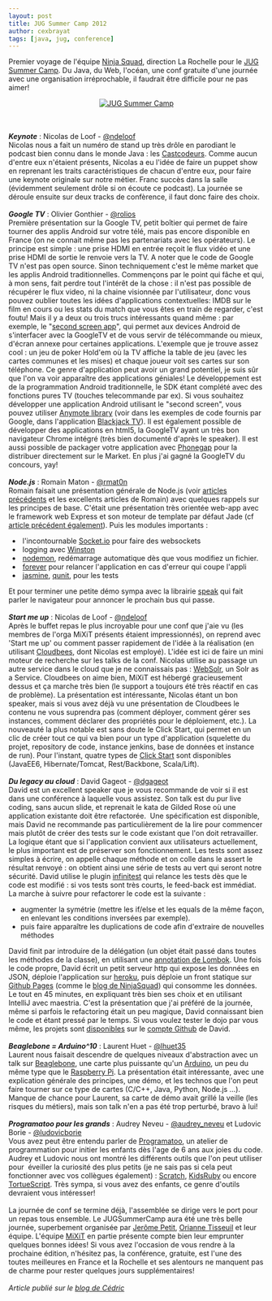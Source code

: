 ```yaml
---
layout: post
title: JUG Summer Camp 2012
author: cexbrayat
tags: [java, jug, conference]
---
```

Premier voyage de l'équipe <a href="https://ninja-squad.com">Ninja Squad</a>, direction La Rochelle pour le <a href="https://sites.google.com/site/jugsummercamp/">JUG Summer Camp</a>. Du Java, du Web, l'océan, une conf gratuite d'une journée avec une organisation irréprochable, il faudrait être difficile pour ne pas aimer!

<div style="text-align: center"><a href="http://www.jugsummercamp.org"><img title="JUG Summer Camp 2012" src="http://www.jugsummercamp.org/assets/images/logo-summercamp.png" alt="JUG Summer Camp"/></a></div>

<br/>
<br/>

___Keynote___&nbsp;:&nbsp;Nicolas de Loof -&nbsp;<a href="https://twitter.com/ndeloof">@ndeloof</a><br/>
Nicolas nous a fait un numéro de stand up très drôle en parodiant le podcast bien connu dans le monde Java : les <a href="http://lescastcodeurs.com/">Castcodeurs</a>. Comme aucun d'entre eux n'étaient présents, Nicolas a eu l'idée de faire un puppet show en reprenant les traits caractéristiques de chacun d'entre eux, pour faire une keynote originale sur notre métier. Franc succès dans la salle (évidemment seulement drôle si on écoute ce podcast).
La journée se déroule ensuite sur deux tracks de confèrence, il faut donc faire des choix.
<br/><br/>
___Google TV___ : Olivier Gonthier -&nbsp;<a href="http://twitter.com/rolios">@rolios</a><br/>
Première présentation sur la Google TV, petit boîtier qui permet de faire tourner des applis Android sur votre télé, mais pas encore disponible en France (on ne connait même pas les partenariats avec les opérateurs). Le principe est simple : une prise HDMI en entrée reçoit le flux vidéo et une prise HDMI de sortie le renvoie vers la TV. A noter que le code de Google TV n'est pas open source. Sinon techniquement c'est le même market que les applis Android traditionnelles.
Commençons par le point qui fâche et qui, à mon sens, fait perdre tout l'intérêt de la chose : il n'est pas possible de récupérer le flux video, ni la chaine visionnée par l'utilisateur, donc vous pouvez oublier toutes les idées d'applications contextuelles: IMDB sur le film en cours ou les stats du match que vous êtes en train de regarder, c'est foutu!
Mais il y a deux ou trois trucs intéressants quand même : par exemple, le "<a href="https://developers.google.com/tv/remote/">second screen app</a>", qui permet aux devices Android de s'interfacer avec la GoogleTV et de vous servir de télécommande ou mieux, d'écran annexe pour certaines applications. L'exemple que je trouve assez cool : un jeu de poker Hold'em où la TV affiche la table de jeu (avec les cartes communes et les mises) et chaque joueur voit ses cartes sur son téléphone. Ce genre d'application peut avoir un grand potentiel, je suis sûr que l'on va voir apparaître des applications géniales!
Le développement est de la programmation Android traditionnelle, le SDK étant complété avec des fonctions pures TV (touches telecommande par ex). Si vous souhaitez développer une application Android utilisant le "second screen", vous pouvez utiliser <a href="https://developers.google.com/tv/remote/docs/samples">Anymote library</a> (voir dans les exemples de code fournis par Google, dans l'application <a href="http://code.google.com/p/googletv-android-samples/source/browse/#git%2FBlackJackTVRemote">Blackjack TV</a>).
Il est également possible de développer des applications en html5, la GoogleTV ayant un très bon navigateur Chrome intégré (très bien documenté d'après le speaker). Il est aussi possible de packager votre application avec <a href="https://phonegap.com">Phonegap</a> pour la distribuer directement sur le Market.
En plus j'ai gagné la GoogleTV du concours, yay!
<br/><br/>
___Node.js___ : Romain Maton -&nbsp;<a href="http://twitter.com/rmat0n">@rmat0n</a><br/>
Romain faisait une présentation générale de Node.js (voir <a title="Getting started with Node.js : Part 1" href="http://hypedrivendev.wordpress.com/2011/06/28/getting-started-with-node-js-part-1/">articles</a> <a title="Getting started with Node.js : Part 2" href="http://hypedrivendev.wordpress.com/2011/07/31/getting-started-with-node-js-part-2/">précédents</a> et les excellents articles de Romain) avec quelques rappels sur les principes de base. C'était une présentation très orientée web-app avec le framework web Express et son moteur de template par défaut Jade (cf <a title="Node, Express et Jade" href="http://hypedrivendev.wordpress.com/2011/08/23/node-express-jade/">article précédent également</a>).
Puis les modules importants :
- &nbsp;l'incontournable <a href="http://socket.io/">Socket.io</a> pour faire des websockets
- &nbsp;logging avec <a href="https://github.com/flatiron/winston">Winston</a>
- &nbsp;<a href="https://github.com/remy/nodemon">nodemon</a>, redémarrage automatique dès que vous modifiez un fichier.
- &nbsp;<a href="https://github.com/nodejitsu/forever">forever</a> pour relancer l'application en cas d'erreur qui coupe l'appli
- &nbsp;<a href="https://jasmine.github.io">jasmine</a>, <a href="http://qunitjs.com/">qunit</a>, pour les tests

Et pour terminer une petite démo sympa avec la librairie <a href="https://github.com/christopherdebeer/speak.js">speak</a> qui fait parler le navigateur pour annoncer le prochain bus qui passe.
<br/><br/>
___Start me up___ : Nicolas de Loof -&nbsp;<a href="http://twitter.com/ndeloof">@ndeloof</a><br/>
Après le buffet repas le plus incroyable pour une conf que j'aie vu (les membres de l'orga MiXiT présents étaient impressionnés), on reprend avec 'Start me up' ou comment passer rapidement de l'idée à la réalisation (en utilisant <a href="http://www.cloudbees.com/">Cloudbees</a>, dont Nicolas est employé). L'idée est ici de faire un mini moteur de recherche sur les talks de la conf. Nicolas utilise au passage un autre service dans le cloud que je ne connaissais pas : <a href="http://websolr.com">WebSolr</a>, un Solr as a Service. Cloudbees on aime bien, MiXiT est hébergé gracieusement dessus et ça marche très bien (le support a toujours été très réactif en cas de problème).
La présentation est intéressante, Nicolas étant un bon speaker, mais si vous avez déjà vu une présentation de Cloudbees le contenu ne vous suprendra pas (comment déployer, comment gérer ses instances, comment déclarer des propriétés pour le déploiement, etc.). La nouveauté la plus notable est sans doute le Click Start, qui permet en un clic de créer tout ce qui va bien pour un type d'application (squelette du projet, repository de code, instance jenkins, base de données et instance de run). Pour l'instant, quatre types de <a href="http://blog.cloudbees.com/2012/08/clickstarts-deploy-app-repo-database.html">Click Start</a> sont disponibles (JavaEE6, Hibernate/Tomcat, Rest/Backbone, Scala/Lift).
<br/><br/>
___Du legacy au cloud___ : David Gageot -&nbsp;<a href="http://twitter.com/dgageot">@dgageot</a><br/>
David est un excellent speaker que je vous recommande de voir si il est dans une conférence à laquelle vous assistez. Son talk est du pur live coding, sans aucun slide, et reprenait le kata de Gilded Rose où une application existante doit être refactorée.  Une spécification est disponible, mais David ne recommande pas particulièrement de la lire pour commencer mais plutôt de créer des tests sur le code existant que l'on doit retravailler. La logique étant que si l'application convient aux utilisateurs actuellement, le plus important est de préserver son fonctionnement. Les tests sont assez simples à écrire, on appelle chaque méthode et on colle dans le assert le résultat renvoyé : on obtient ainsi une série de tests au vert qui seront notre sécurité.
David utilise le plugin <a href="http://infinitest.github.com/">infinitest</a> qui relance les tests dès que le code est modifié : si vos tests sont très courts, le feed-back est immédiat.
La marche à suivre pour refactorer le code est la suivante :
- augmenter la symétrie (mettre les if/else et les equals de la même façon, en enlevant les conditions inversées par exemple).
- puis faire apparaître les duplications de code afin d'extraire de nouvelles méthodes

David finit par introduire de la délégation (un objet était passé dans toutes les méthodes de la classe), en utilisant une <a href="http://projectlombok.org/features/Delegate.html">annotation de Lombok</a>.
Une fois le code propre, David écrit un petit serveur http qui expose les données en JSON, déploie l'application sur <a href="http://www.heroku.com/">heroku</a>, puis déploie un front statique sur <a href="http://pages.github.com/">Github Pages</a> (comme le <a href="http://blog.ninja-squad.com">blog de NinjaSquad</a>) qui consomme les données.
Le tout en 45 minutes, en expliquant très bien ses choix et en utilisant IntelliJ avec maestria. C'est la présentation que j'ai préféré de la journée, même si parfois le refactoring était un peu magique, David connaissant bien le code et étant pressé par le temps. Si vous voulez tester le dojo par vous même, les projets sont <a href="https://github.com/dgageot/jug-summer-camp-json">disponibles</a> sur le <a href="https://github.com/dgageot">compte Github</a> de David.
<br/><br/>
___Beaglebone = Arduino^10___ : Laurent Huet -&nbsp;<a href="https://twitter.com/lhuet35">@lhuet35</a><br/>
Laurent nous faisait descendre de quelques niveaux d'abstraction avec un talk sur <a href="http://beagleboard.org/bone">Beaglebone</a>, une carte plus puissante qu'un <a href="https://www.arduino.cc">Arduino</a>, un peu du même type que le <a href="http://www.raspberrypi.org/">Raspberry Pi</a>. La présentation était intéressante, avec une explication générale des principes, une démo, et les technos que l'on peut faire tourner sur ce type de cartes (C/C++, Java, Python, Node.js …). Manque de chance pour Laurent, sa carte de démo avait grillé la veille (les risques du métiers), mais son talk n'en a pas été trop perturbé, bravo à lui!
<br/><br/>
___Programatoo pour les grands___ : Audrey Neveu -&nbsp;<a href="https://twitter.com/audrey_neveu">@audrey_neveu</a> et Ludovic Borie - <a href="https://twitter.com/LudovicBorie">@ludovicborie</a><br/>
Vous avez peut être entendu parler de <a href="https://twitter.com/Programatoo">Programatoo</a>, un atelier de programmation pour initier les enfants dès l'age de 6 ans aux joies du code. Audrey et Ludovic nous ont montré les différents outils que l'on peut utiliser pour  éveiller la curiosité des plus petits (je ne sais pas si cela peut fonctionner avec vos collègues également) : <a href="http://scratch.mit.edu/">Scratch</a>, <a href="http://www.kidsruby.com/">KidsRuby</a> ou encore <a href="http://tortuescript.appspot.com/">TortueScript</a>. Très sympa, si vous avez des enfants, ce genre d'outils devraient vous intéresser!
<br/><br/>
La journée de conf se termine déjà, l'assemblée se dirige vers le port pour un repas tous ensemble. Le JUGSummerCamp aura été une très belle journée, superbement organisée par <a href="https://twitter.com/jeromepetit">Jerôme Petit</a>, <a href="https://twitter.com/oriannetisseuil">Orianne Tisseuil</a> et leur équipe. L'équipe <a href="https://mixitconf.org ">MiXiT</a> en partie présente compte bien leur emprunter quelques bonnes idées! Si vous avez l'occasion de vous rendre à la prochaine édition, n'hésitez pas, la conférence, gratuite, est l'une des toutes meilleures en France et la Rochelle et ses alentours ne manquent pas de charme pour rester quelques jours supplémentaires!
<br/><br/>
_Article publié sur le [blog de Cédric](http://hypedrivendev.wordpress.com)_
